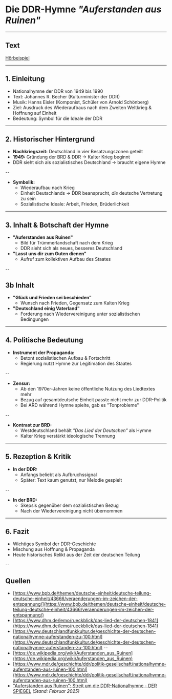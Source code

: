 # Die DDR-Hymne *"Auferstanden aus Ruinen"*

---

## Text

<a href="https://www.youtube.com/watch?v=dIh1eOw0zV8" target="_blank">Hörbeispiel</a>

---

## 1. Einleitung 
- Nationalhymne der DDR von 1949 bis 1990 
- Text: Johannes R. Becher (Kulturminister der DDR) 
- Musik: Hanns Eisler (Komponist, Schüler von Arnold Schönberg) 
- Ziel: Ausdruck des Wiederaufbaus nach dem Zweiten Weltkrieg & Hoffnung auf Einheit 
- Bedeutung: Symbol für die Ideale der DDR 

---

## 2. Historischer Hintergrund 
- **Nachkriegszeit:** Deutschland in vier Besatzungszonen geteilt 
- **1949:** Gründung der BRD & DDR → Kalter Krieg beginnt 
- DDR sieht sich als sozialistisches Deutschland → braucht eigene Hymne 

--

- **Symbolik:** 
  - Wiederaufbau nach Krieg 
  - Einheit Deutschlands → DDR beansprucht, *die* deutsche Vertretung zu sein 
  - Sozialistische Ideale: Arbeit, Frieden, Brüderlichkeit 

---

## 3. Inhalt & Botschaft der Hymne 
- **"Auferstanden aus Ruinen"** 
  - Bild für Trümmerlandschaft nach dem Krieg 
  - DDR sieht sich als neues, besseres Deutschland 
- **"Lasst uns dir zum Guten dienen"** 
  - Aufruf zum kollektiven Aufbau des Staates 

--

## 3b Inhalt

- **"Glück und Frieden sei beschieden"** 
  - Wunsch nach Frieden, Gegensatz zum Kalten Krieg 
- **"Deutschland einig Vaterland"** 
  - Forderung nach Wiedervereinigung unter sozialistischen Bedingungen 

---

## 4. Politische Bedeutung 
- **Instrument der Propaganda:** 
  - Betont sozialistischen Aufbau & Fortschritt 
  - Regierung nutzt Hymne zur Legitimation des Staates 

--

- **Zensur:** 
  - Ab den 1970er-Jahren keine öffentliche Nutzung des Liedtextes mehr 
  - Bezug auf gesamtdeutsche Einheit passte nicht mehr zur DDR-Politik 
  - Bei ARD während Hymne spielte, gab es "Tonprobleme"

--

- **Kontrast zur BRD:** 
  - Westdeutschland behält *"Das Lied der Deutschen"* als Hymne 
  - Kalter Krieg verstärkt ideologische Trennung 

---

## 5. Rezeption & Kritik 
- **In der DDR:** 
  - Anfangs beliebt als Aufbruchssignal 
  - Später: Text kaum genutzt, nur Melodie gespielt 

--

- **In der BRD:** 
  - Skepsis gegenüber dem sozialistischen Bezug 
  - Nach der Wiedervereinigung nicht übernommen 

---

## 6. Fazit 
- Wichtiges Symbol der DDR-Geschichte 
- Mischung aus Hoffnung & Propaganda 
- Heute historisches Relikt aus der Zeit der deutschen Teilung 

--

## Quellen
- [https://www.bpb.de/themen/deutsche-einheit/deutsche-teilung-deutsche-einheit/43666/veraenderungen-im-zeichen-der-entspannung/](https://www.bpb.de/themen/deutsche-einheit/deutsche-teilung-deutsche-einheit/43666/veraenderungen-im-zeichen-der-entspannung/)
- [https://www.dhm.de/lemo/rueckblick/das-lied-der-deutschen-1841](https://www.dhm.de/lemo/rueckblick/das-lied-der-deutschen-1841)
- [https://www.deutschlandfunkkultur.de/geschichte-der-deutschen-nationalhymne-auferstanden-zu-100.html](https://www.deutschlandfunkkultur.de/geschichte-der-deutschen-nationalhymne-auferstanden-zu-100.html)
--
- [https://de.wikipedia.org/wiki/Auferstanden_aus_Ruinen](https://de.wikipedia.org/wiki/Auferstanden_aus_Ruinen)
- [https://www.mdr.de/geschichte/ddr/politik-gesellschaft/nationalhymne-auferstanden-aus-ruinen-100.html](https://www.mdr.de/geschichte/ddr/politik-gesellschaft/nationalhymne-auferstanden-aus-ruinen-100.html)
- ["Auferstanden aus Ruinen": Streit um die DDR-Nationalhymne - DER SPIEGEL](https://www.spiegel.de/geschichte/auferstanden-aus-ruinen-streit-um-die-ddr-nationalhymne-a-1293942.html)
*(Stand: Februar 2025)*
